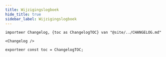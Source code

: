 ```yaml
---
title: Wijzigingslogboek
hide_title: true
sidebar_label: Wijzigingslogboek
---
```


```mdx-code-block
importeer Changelog, {toc as ChangelogTOC} van "@site/../CHANGELOG.md"

<Changelog />

exporteer const toc = ChangelogTOC;
```

